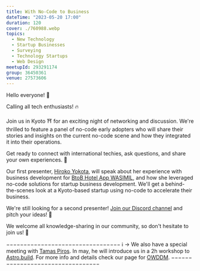 ```yaml
---
title: With No-Code to Business
dateTime: "2023-05-20 17:00"
duration: 120
cover: ./760988.webp
topics:
  - New Technology
  - Startup Businesses
  - Surveying
  - Technology Startups
  - Web Design
meetupId: 293291174
group: 36450361
venue: 27573606
---
```


Hello everyone! 👋

Calling all tech enthusiasts! 🔥

Join us in Kyoto ⛩️ for an exciting night of networking and discussion.
We're thrilled to feature a panel of no-code early adopters who will share their stories and insights on the current no-code scene and how they integrated it into their operations.

Get ready to connect with international techies, ask questions, and share your own experiences. 🤩

Our first presenter, [Hiroko Yokota](https://www.linkedin.com/in/hiroko-yokota-28706515a/), will speak about her experience with business development for [BtoB Hotel App WASIMIL](https://www.wasimil.com/), and how she leveraged no-code solutions for startup business development.
We'll get a behind-the-scenes look at a Kyoto-based startup using no-code to accelerate their business.

We're still looking for a second presenter! [Join our Discord channel](https://owddm.com/discord) and pitch your ideas! 🎤

We welcome all knowledge-sharing in our community, so don't hesitate to join us! 🤝

−−−−−−−−−−−−−−−−−−−−−−−−−−−−−−−−−
ℹ️ → We also have a special meeting with [Tamas Piros](https://tpiros.dev/). In may, he will introduce us in a 2h workshop to [Astro.build](https://astro.build/). For more info and details check our page for [OWDDM](https://www.meetup.com/osaka-web-designers-and-developers-meetup/).
−−−−−−−−−−−−−−−−−−−−−−−−−−−−−−−−−
